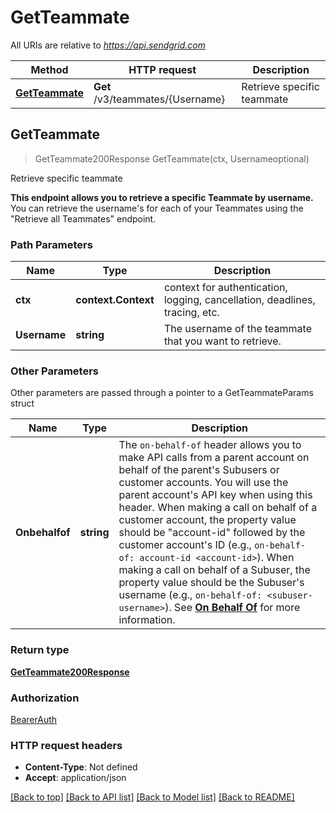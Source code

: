 # GetTeammate

All URIs are relative to *https://api.sendgrid.com*

Method | HTTP request | Description
------------- | ------------- | -------------
[**GetTeammate**](GetTeammate.md#GetTeammate) | **Get** /v3/teammates/{Username} | Retrieve specific teammate



## GetTeammate

> GetTeammate200Response GetTeammate(ctx, Usernameoptional)

Retrieve specific teammate

**This endpoint allows you to retrieve a specific Teammate by username.**  You can retrieve the username's for each of your Teammates using the \"Retrieve all Teammates\" endpoint.

### Path Parameters


Name | Type | Description
------------- | ------------- | -------------
**ctx** | **context.Context** | context for authentication, logging, cancellation, deadlines, tracing, etc.
**Username** | **string** | The username of the teammate that you want to retrieve.

### Other Parameters

Other parameters are passed through a pointer to a GetTeammateParams struct


Name | Type | Description
------------- | ------------- | -------------
**Onbehalfof** | **string** | The `on-behalf-of` header allows you to make API calls from a parent account on behalf of the parent's Subusers or customer accounts. You will use the parent account's API key when using this header. When making a call on behalf of a customer account, the property value should be \"account-id\" followed by the customer account's ID (e.g., `on-behalf-of: account-id <account-id>`). When making a call on behalf of a Subuser, the property value should be the Subuser's username (e.g., `on-behalf-of: <subuser-username>`). See [**On Behalf Of**](https://docs.sendgrid.com/api-reference/how-to-use-the-sendgrid-v3-api/on-behalf-of) for more information.

### Return type

[**GetTeammate200Response**](GetTeammate200Response.md)

### Authorization

[BearerAuth](../README.md#BearerAuth)

### HTTP request headers

- **Content-Type**: Not defined
- **Accept**: application/json

[[Back to top]](#) [[Back to API list]](../README.md#documentation-for-api-endpoints)
[[Back to Model list]](../README.md#documentation-for-models)
[[Back to README]](../README.md)

